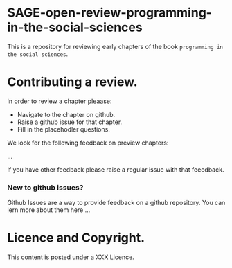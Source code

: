 # SAGE-open-review-programming-in-the-social-sciences

This is a repository for reviewing early chapters of the book `programming in the social sciences`. 


# Contributing a review. 

In order to review a chapter pleaase:  

- Navigate to the chapter on github. 
- Raise a github issue for that chapter. 
- Fill in the placehodler questions. 

We look for the following feedback on preview chapters: 

...


If you have other feedback please raise a regular issue with that feeedback.


### New to github issues? 

Github Issues are a way to provide feedback on a github repository. You can lern more about them here ... 


# Licence and Copyright. 

This content is posted under a XXX Licence. 
